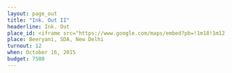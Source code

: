 ```yaml
---
layout: page_out
title: "Ink. Out II"
headerline: Ink. Out
place_id: <iframe src="https://www.google.com/maps/embed?pb=!1m18!1m12!1m3!1d3505.2143382786594!2d77.24146165078061!3d28.53327658237087!2m3!1f0!2f0!3f0!3m2!1i1024!2i768!4f13.1!3m3!1m2!1s0x390ce17e324011df%3A0x5faacb832dc784c4!2sBEERYANI!5e0!3m2!1sen!2sin!4v1452008099701" width="1000" height="250" frameborder="0" style="border:0" allowfullscreen></iframe>
place: Beeryani, SDA, New Delhi
turnout: 12
when: October 16, 2015
budget: 7500
---
```

<!-- go to https://developers.google.com/maps/documentation/embed/start for place_id -->